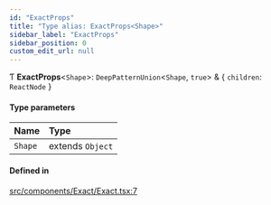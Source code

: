```yaml
---
id: "ExactProps"
title: "Type alias: ExactProps<Shape>"
sidebar_label: "ExactProps"
sidebar_position: 0
custom_edit_url: null
---
```


Ƭ **ExactProps**<`Shape`\>: `DeepPatternUnion`<`Shape`, ``true``\> & { `children`: `ReactNode`  }

#### Type parameters

| Name | Type |
| :------ | :------ |
| `Shape` | extends `Object` |

#### Defined in

[src/components/Exact/Exact.tsx:7](https://github.com/ythecombinator/react-matchez/blob/2923ea6/src/components/Exact/Exact.tsx#L7)
